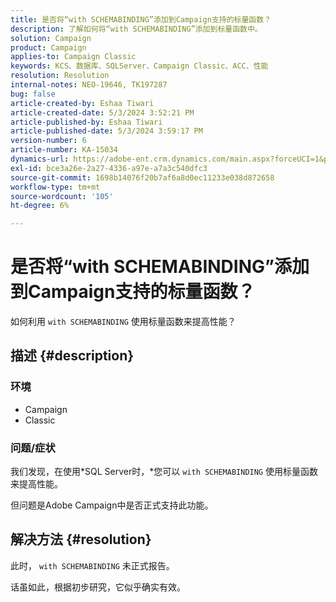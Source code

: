 ```yaml
---
title: 是否将“with SCHEMABINDING”添加到Campaign支持的标量函数？
description: 了解如何将“with SCHEMABINDING”添加到标量函数中。
solution: Campaign
product: Campaign
applies-to: Campaign Classic
keywords: KCS、数据库、SQLServer、Campaign Classic、ACC、性能
resolution: Resolution
internal-notes: NEO-19646, TK197287
bug: false
article-created-by: Eshaa Tiwari
article-created-date: 5/3/2024 3:52:21 PM
article-published-by: Eshaa Tiwari
article-published-date: 5/3/2024 3:59:17 PM
version-number: 6
article-number: KA-15034
dynamics-url: https://adobe-ent.crm.dynamics.com/main.aspx?forceUCI=1&pagetype=entityrecord&etn=knowledgearticle&id=912ba41b-6509-ef11-9f89-000d3a32bd42
exl-id: bce3a26e-2a27-4336-a97e-a7a3c540dfc3
source-git-commit: 1698b14076f20b7af6a8d0ec11233e038d872658
workflow-type: tm+mt
source-wordcount: '105'
ht-degree: 6%

---
```


# 是否将“with SCHEMABINDING”添加到Campaign支持的标量函数？


如何利用 `with SCHEMABINDING` 使用标量函数来提高性能？

## 描述 {#description}


### <b>环境</b>

- Campaign
- Classic


### <b>问题/症状</b>

我们发现，在使用*SQL Server时，*您可以 `with SCHEMABINDING` 使用标量函数来提高性能。

但问题是Adobe Campaign中是否正式支持此功能。


## 解决方法 {#resolution}


此时， `with SCHEMABINDING` 未正式报告。

话虽如此，根据初步研究，它似乎确实有效。
